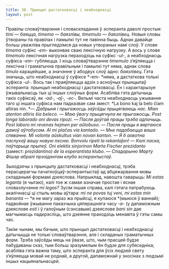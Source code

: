 ```yaml
---
title: 30. Прынцып дастатковасці і неабходнасці
layout: post
---
```



Правілы словаўтварэння і словаскладання ў эсперанта даволі простыя:
*timi* — *баяцца, timema* — *баязлівы, timemulo* — *баязлівец.* Новыя
словы ўтвораны па правілах і памылкі тут не павінна быць. Аднак
давайце больш уважліва прыгледзімся да новых утвораных намі
слоў. У слове *timema* суфікс *-em-* выконвае сваю лексічную
нагрузку. А вось у слове *timemulo* лексічная нагрузка
пераходзіць на суфікс *-ul-,* а неабходнасць суфікса *-em-*
губляецца. І хоць словаўтварэнне *timemulo* з’яўляецца і лексічна і
граматычна правільным і памылкі тут няма, аднак слова *timulo*
карацейшае, а значэнне ў абодвух слоў адно: *баязлівец.* Гэта
значыць, што неабходнасці ў суфіксе *-em- *няма, а дастаткова
толькі суфікса *-ul-.* Вось так і праяўляецца адзін з асноўных
прынцыпаў эсперанта: прынцып неабходнасці і дастатковасці. Ён і
характарызуе ўжывальнасць тых ці іншых слоўных форм. Асабліва
гэта датычыць такіх суфіксаў, як *-ad-, -aĵ-, -ec-.* Вельмі часта
неабходнасць ужывання таго ці іншага суфікса нам падказвае сам змест:
*La bono kaj la belo ĉiam altiras nin. *— *Дабрыня і прыгажосць
заўсёды прыцягваюць нас. Mian atenton altiris ŝia beleco*. —
*Маю ўвагу прыцягнула яе прыгажосць. Post longa laborado oni devas
ripozi*. — *Пасля доўгай працы трэба адпачыць. Post laboro mi revenas
hejmen per aŭtobuso*. — *Пасля працы я вяртаюся дамоў аўтобусам. Al mi
plaĉas via kantado*. — *Мне падабаецца ваша спяванне. Mi volonte
aŭskultus vian novan kanton. — Я б ахвотна паслухаў вашу новую песню.
Bonvolu ripeti la rekantaĵon!* — *Калі ласка, паўтарыце прыпеў. Oni
elektis sinjorinon Marta Fischer prezidanto* (замест: *prezidantino)
de la esperantista klubo*. — *Спадарыню Марту Фішэр абралі прэзідэнтам
клуба эсперантыстаў.*

Зыходзячы з прынцыпу дастатковасці і неабходнасці, трэба перасцерагчы
пачаткоўцаў-эсперантыстаў ад абцяжарвання мовы складанымі формамі
дзеяслова. Напрыклад, навошта гаварыць: *Mi estas leganta* (я
чытаю), калі тое ж самае азначае простае і яснае словазлучэнне
*mi legas?* Зусім іншая справа, калі гэтага патрабуюць акалічнасці ці
стыль мовы аўтара: *mi ne povas tuj veni, mi estas min bananta* — *я
не магу зараз жа прыйсці, я купаюся *(мыюся ў ваннай); падвойнае
ўжыванне паказчыка цяперашняга часу *-a-* (у дапаможным дзеяслове
*esti* і ў галоўным (сэнсавым) дзеяслове *bani sin* дае магчымасць
падкрэсліць, што дзеянне праходзіць менавіта ў гэты самы час.

Такім чынам, мы бачым, што прынцып дастатковасці і неабходнасці
датычыцца не толькі словаўтварэння, але і складаных граматычных
форм. Трэба заўсёды мець на ўвазе, што, чым прасцей будзе пабудаваны
сказ, тым больш зразумелым ён будзе для субяседніка; асабліва гэта
важна таму, што эсперанта для ўсіх людзей свету з’яўляецца мовай не
роднай, а другой, дапаможнай у зносінах з людзьмі іншых
нацыянальнасцей.

